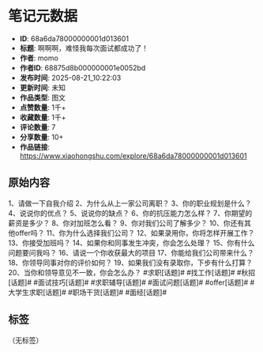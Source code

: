 # 笔记元数据

- **ID**: 68a6da78000000001d013601
- **标题**: 啊啊啊，难怪我每次面试都成功了！
- **作者**: momo
- **作者ID**: 68875d8b000000001e0052bd
- **发布时间**: 2025-08-21_10:22:03
- **更新时间**: 未知
- **作品类型**: 图文
- **点赞数量**: 1千+
- **收藏数量**: 1千+
- **评论数量**: 7
- **分享数量**: 10+
- **作品链接**: https://www.xiaohongshu.com/explore/68a6da78000000001d013601

## 原始内容

1、请做一下自我介绍
2、为什么从上一家公司离职？
3、你的职业规划是什么？
4、说说你的优点？
5、说说你的缺点？
6、你的抗压能力怎么样？
7、你期望的薪资是多少？
8、你对加班怎么看？
9、你对我们公司了解多少？
10、你还有其他offer吗？
11、你为什么选择我们公司？
12、如果录用你，你将怎样开展工作？
13、你接受加班吗？
14、如果你和同事发生冲突，你会怎么处理？
15、你有什么问题要问我吗？
16、请说一个你收获最大的项目
17、你能给我们公司带来什么？
18、你领导同事对你的评价如何？
19、如果我们没有录取你，下步有什么打算？
20、当你和领导意见不一致，你会怎么办？
#求职[话题]# #找工作[话题]# #秋招[话题]# #面试技巧[话题]# #求职辅导[话题]# #面试问题[话题]# #offer[话题]# #大学生求职[话题]# #职场干货[话题]# #面经[话题]#

## 标签

（无标签）
